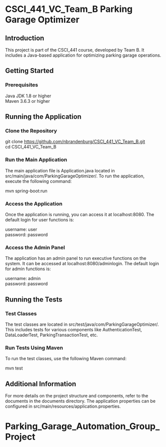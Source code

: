 # CSCI_441_VC_Team_B Parking Garage Optimizer
## Introduction
This project is part of the CSCI_441 course, developed by Team B. It includes a Java-based application for optimizing parking garage operations.

## Getting Started
### Prerequisites
Java JDK 1.8 or higher  
Maven 3.6.3 or higher

## Running the Application
### Clone the Repository
git clone https://github.com/nbrandenburg/CSCI_441_VC_Team_B.git  
cd CSCI_441_VC_Team_B  

### Run the Main Application
The main application file is Application.java located in src/main/java/com/ParkingGarageOptimizer/.
To run the application, execute the following command:  
  
mvn spring-boot:run

### Access the Application
Once the application is running, you can access it at localhost:8080. The default login for user functions is:

username: user    
password: password

### Access the Admin Panel
The application has an admin panel to run executive functions on the system. It can be accessed at localhost:8080/adminlogin. The default login for admin functions is:

username: admin    
password: password

## Running the Tests
### Test Classes

The test classes are located in src/test/java/com/ParkingGarageOptimizer/.
This includes tests for various components like AuthenticationTest, DataLoaderTest, ParkingTransactionTest, etc.

### Run Tests Using Maven

To run the test classes, use the following Maven command:  
  
mvn test  

## Additional Information
For more details on the project structure and components, refer to the documents in the documents directory.
The application properties can be configured in src/main/resources/application.properties.
# Parking_Garage_Automation_Group_Project
